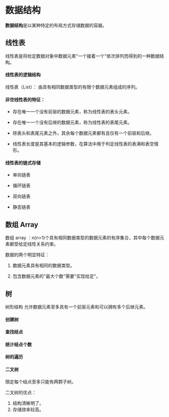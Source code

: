 # 数据结构

**数据结构**是以某种特定的布局方式存储数据的容器。

## 线性表

线性表是将给定数据对象中数据元素"一个接着一个"依次排列而得到的一种数据结构。

#### 线性表的逻辑结构

线性表（List）： 由具有相同数据类型的有限个数据元素组成的序列。

#### 非空线性表的特征： 

- 存在唯一一个没有前驱的数据元素，称为线性表的表头元素。

- 存在唯一一个没有后继的数据元素，称为线性表的表尾元素。

- 除表头和表尾元素之外，其余每个数据元素都有且仅有一个前驱和后继。

- 线性表长度是其基本的逻辑参数，在算法中用于判定线性表的表满和表空情形。

#### 线性表的链式存储

- 单向链表

- 循环链表

- 双向链表

- 静态链表

## 数组 Array

数组 array ：n(n>1)个具有相同数据类型的数据元素的有序集合，其中每个数据元素都受给定线性关系约束。

数据的两个明显特征：

1. 数据元素具有相同的数据类型。

2. 包含数据元素的"最大个数"需要"实现给定"。


## 树

树形结构 允许数据元素至多具有一个前驱元素和可以拥有多个后继元素。

#### 创建树

#### 查找结点

#### 统计结点个数

#### 树的遍历

#### 二叉树

限定每个结点至多只能有两颗子树。

二叉树的优点：
1. 结构清晰明了。
2. 存储效率较高。





